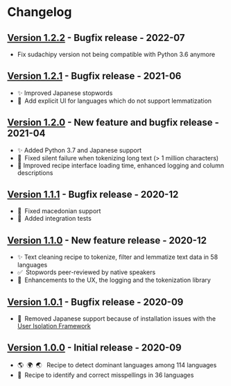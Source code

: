 # Changelog

## [Version 1.2.2](https://github.com/dataiku/dss-plugin-nlp-preparation/releases/tag/v1.2.2) - Bugfix release - 2022-07
- Fix sudachipy version not being compatible with Python 3.6 anymore

## [Version 1.2.1](https://github.com/dataiku/dss-plugin-nlp-preparation/releases/tag/v1.2.1) - Bugfix release - 2021-06
- ✨ Improved Japanese stopwords
- 🐛 Add explicit UI for languages which do not support lemmatization

## [Version 1.2.0](https://github.com/dataiku/dss-plugin-nlp-preparation/releases/tag/v1.2.0) - New feature and bugfix release - 2021-04
- ✨ Added Python 3.7 and Japanese support
- 🐛 Fixed silent failure when tokenizing long text (> 1 million characters)
- 💄 Improved recipe interface loading time, enhanced logging and column descriptions

## [Version 1.1.1](https://github.com/dataiku/dss-plugin-nlp-preparation/releases/tag/v1.1.1) - Bugfix release - 2020-12
- 🐛 Fixed macedonian support
- 💚 Added integration tests

## [Version 1.1.0](https://github.com/dataiku/dss-plugin-nlp-preparation/releases/tag/v1.1.0) - New feature release - 2020-12
- ✨ Text cleaning recipe to tokenize, filter and lemmatize text data in 58 languages
- ✅ Stopwords peer-reviewed by native speakers
- 💄 Enhancements to the UX, the logging and the tokenization library

## [Version 1.0.1](https://github.com/dataiku/dss-plugin-nlp-preparation/releases/tag/v1.0.1) - Bugfix release - 2020-09
- 👹 Removed Japanese support because of installation issues with the [User Isolation Framework](https://doc.dataiku.com/dss/latest/user-isolation/capabilities/index.html)

## [Version 1.0.0](https://github.com/dataiku/dss-plugin-nlp-preparation/releases/tag/v1.0.0) - Initial release - 2020-09
- 🌎 🌍 🌏  Recipe to detect dominant languages among 114 languages
- 🧐 Recipe to identify and correct misspellings in 36 languages

